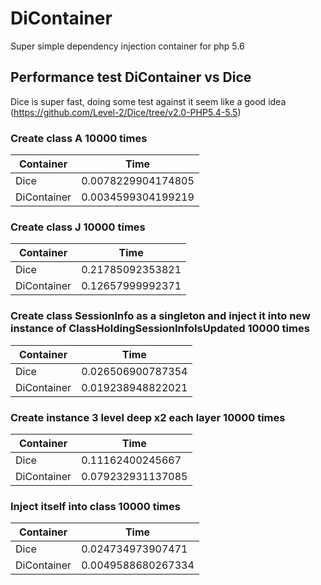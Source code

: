 # DiContainer

Super simple dependency injection container for php 5.6

## Performance test DiContainer vs Dice
Dice is super fast, doing some test against it seem like a good idea (https://github.com/Level-2/Dice/tree/v2.0-PHP5.4-5.5)
### Create class A 10000 times
Container | Time
--- | ---
Dice|0.0078229904174805
DiContainer|0.0034599304199219

### Create class J 10000 times
Container | Time
--- | ---
Dice|0.21785092353821
DiContainer|0.12657999992371

### Create class SessionInfo as a singleton and inject it into new instance of ClassHoldingSessionInfoIsUpdated 10000 times
Container | Time
--- | ---
Dice|0.026506900787354
DiContainer|0.019238948822021

### Create instance 3 level deep x2 each layer 10000 times
Container | Time
--- | ---
Dice|0.11162400245667
DiContainer|0.079232931137085

### Inject itself into class 10000 times
Container | Time
--- | ---
Dice|0.024734973907471
DiContainer|0.0049588680267334
